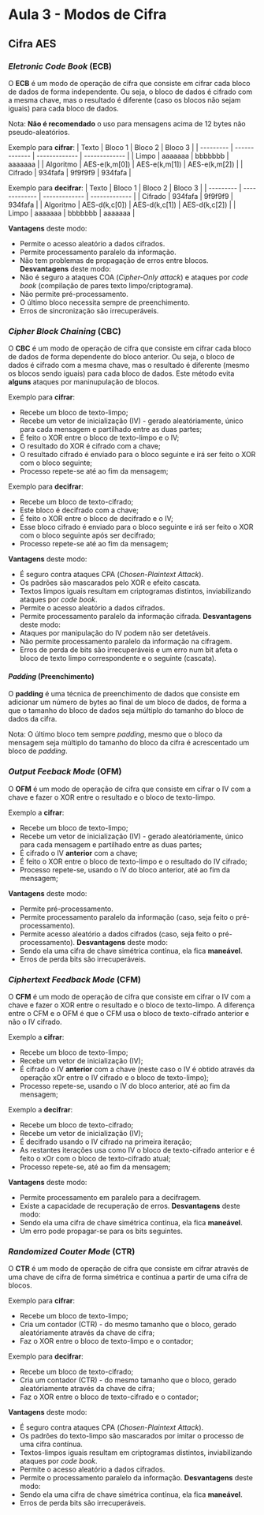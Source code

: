 # Aula 3 - Modos de Cifra

## Cifra AES

### *Eletronic Code Book* (ECB)
O **ECB** é um modo de operação de cifra que consiste em cifrar cada bloco de dados de forma independente. Ou seja, o bloco de dados é cifrado com a mesma chave, mas o resultado é diferente (caso os blocos não sejam iguais) para cada bloco de dados.

Nota: **Não é recomendado** o uso para mensagens acima de 12 bytes não pseudo-aleatórios.

Exemplo para **cifrar**:
| Texto     | Bloco 1       | Bloco 2       | Bloco 3       |
| --------- | ------------- | ------------- | ------------- |
| Limpo     | aaaaaaa       | bbbbbbb       | aaaaaaa       |
| Algoritmo | AES-e(k,m[0]) | AES-e(k,m[1]) | AES-e(k,m[2]) |
| Cifrado   | 934fafa       | 9f9f9f9       | 934fafa       |

Exemplo para **decifrar**:
| Texto     | Bloco 1       | Bloco 2       | Bloco 3       |
| --------- | ------------- | ------------- | ------------- |
| Cifrado   | 934fafa       | 9f9f9f9       | 934fafa       |
| Algoritmo | AES-d(k,c[0]) | AES-d(k,c[1]) | AES-d(k,c[2]) |
| Limpo     | aaaaaaa       | bbbbbbb       | aaaaaaa       |

**Vantagens** deste modo:
 - Permite o acesso aleatório a dados cifrados.
 - Permite processamento paralelo da informação.
 - Não tem problemas de propagação de erros entre blocos.
**Desvantagens** deste modo:
 - Não é seguro a ataques COA (*Cipher-Only attack*) e ataques por *code book* (compilação de pares texto limpo/criptograma).
 - Não permite pré-processamento.
 - O último bloco necessita sempre de preenchimento.
 - Erros de sincronização são irrecuperáveis.

### *Cipher Block Chaining* (CBC)
O **CBC** é um modo de operação de cifra que consiste em cifrar cada bloco de dados de forma dependente do bloco anterior. Ou seja, o bloco de dados é cifrado com a mesma chave, mas o resultado é diferente (mesmo os blocos sendo iguais) para cada bloco de dados. Este método evita **alguns** ataques por maninupulação de blocos.

Exemplo para **cifrar**:
 - Recebe um bloco de texto-limpo;
 - Recebe um vetor de inicialização (IV) - gerado aleatóriamente, único para cada mensagem e partilhado entre as duas partes;
 - É feito o XOR entre o bloco de texto-limpo e o IV;
 - O resultado do XOR é cifrado com a chave;
 - O resultado cifrado é enviado para o bloco seguinte e irá ser feito o XOR com o bloco seguinte;
 - Processo repete-se até ao fim da mensagem;

Exemplo para **decifrar**:
 - Recebe um bloco de texto-cifrado;
 - Este bloco é decifrado com a chave;
 - É feito o XOR entre o bloco de decifrado e o IV;
 - Esse bloco cifrado é enviado para o bloco seguinte e irá ser feito o XOR com o bloco seguinte após ser decifrado;
 - Processo repete-se até ao fim da mensagem;

**Vantagens** deste modo:
 - É seguro contra ataques CPA (*Chosen-Plaintext Attack*).
 - Os padrões são mascarados pelo XOR e efeito cascata.
 - Textos limpos iguais resultam em criptogramas distintos, inviabilizando ataques por *code book*.
 - Permite o acesso aleatório a dados cifrados.
 - Permite processamento paralelo da informação cifrada.
**Desvantagens** deste modo:
 - Ataques por manipulação do IV podem não ser detetáveis.
 - Não permite processamento paralelo da informação na cifragem. 
 - Erros de perda de bits são irrecuperáveis e um erro num bit afeta o bloco de texto limpo correspondente e o seguinte (cascata).

#### *Padding* (Preenchimento)
O **padding** é uma técnica de preenchimento de dados que consiste em adicionar um número de bytes ao final de um bloco de dados, de forma a que o tamanho do bloco de dados seja múltiplo do tamanho do bloco de dados da cifra.

Nota: O último bloco tem sempre *padding*, mesmo que o bloco da mensagem seja múltiplo do tamanho do bloco da cifra é acrescentado um bloco de *padding*.

### *Output Feeback Mode* (OFM)
O **OFM**  é um modo de operação de cifra que consiste em cifrar o IV com a chave e fazer o XOR entre o resultado e o bloco de texto-limpo.

Exemplo a **cifrar**:
- Recebe um bloco de texto-limpo;
- Recebe um vetor de inicialização (IV) - gerado aleatóriamente, único para cada mensagem e partilhado entre as duas partes;
- É cifrado o IV **anterior** com a chave;
- É feito o XOR entre o bloco de texto-limpo e o resultado do IV cifrado;
- Processo repete-se, usando o IV do bloco anterior, até ao fim da mensagem;

**Vantagens** deste modo:
 - Permite pré-processamento.
 - Permite processamento paralelo da informação (caso, seja feito o pré-processamento).
 - Permite acesso aleatório a dados cifrados (caso, seja feito o pré-processamento).
**Desvantagens** deste modo:
 - Sendo ela uma cifra de chave simétrica contínua, ela fica **maneável**.
 - Erros de perda bits são irrecuperáveis.

### *Ciphertext Feedback Mode* (CFM)
O **CFM**  é um modo de operação de cifra que consiste em cifrar o IV com a chave e fazer o XOR entre o resultado e o bloco de texto-limpo. A diferença entre o CFM e o OFM é que o CFM usa o bloco de texto-cifrado anterior e não o IV cifrado.

Exemplo a **cifrar**:
 - Recebe um bloco de texto-limpo;
 - Recebe um vetor de inicialização (IV);
 - É cifrado o IV **anterior** com a chave (neste caso o IV é obtido através da operação xOr entre o IV cifrado e o bloco de texto-limpo);
 - Processo repete-se, usando o IV do bloco anterior, até ao fim da mensagem;

Exemplo a **decifrar**:
 - Recebe um bloco de texto-cifrado;
 - Recebe um vetor de inicialização (IV);
 - É decifrado usando o IV cifrado na primeira iteração;
 - As restantes iterações usa como IV o bloco de texto-cifrado anterior e é feito o xOr com o bloco de texto-cifrado atual;
 - Processo repete-se, até ao fim da mensagem;

**Vantagens** deste modo:
 - Permite processamento em paralelo para a decifragem.
 - Existe a capacidade de recuperação de erros.
**Desvantagens** deste modo:
 - Sendo ela uma cifra de chave simétrica contínua, ela fica **maneável**.
 - Um erro pode propagar-se para os bits seguintes.

### *Randomized Couter Mode* (CTR)
O **CTR** é um modo de operação de cifra que consiste em cifrar através de uma chave de cifra de forma simétrica e continua a partir de uma cifra de blocos.

Exemplo para **cifrar**:
 - Recebe um bloco de texto-limpo;
 - Cria um contador (CTR) - do mesmo tamanho que o bloco, gerado aleatóriamente através da chave de cifra;
 - Faz o XOR entre o bloco de texto-limpo e o contador;

Exemplo para **decifrar**:
 - Recebe um bloco de texto-cifrado;
 - Cria um contador (CTR) - do mesmo tamanho que o bloco, gerado aleatóriamente através da chave de cifra;
 - Faz o XOR entre o bloco de texto-cifrado e o contador;

**Vantagens** deste modo:
 - É seguro contra ataques CPA (*Chosen-Plaintext Attack*).
 - Os padrões do texto-limpo são mascarados por imitar o processo de uma cifra contínua.
 - Textos-limpos iguais resultam em criptogramas distintos, inviabilizando ataques por *code book*.
 - Permite o acesso aleatório a dados cifrados.
 - Permite o processamento paralelo da informação.
**Desvantagens** deste modo:
 - Sendo ela uma cifra de chave simétrica contínua, ela fica **maneável**.
 - Erros de perda bits são irrecuperáveis.